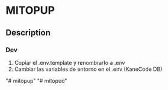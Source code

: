 # MITOPUP

## Description

### Dev

1. Copiar el .env.template y renombrarlo a .env
2. Cambiar las variables de entorno en el .env (KaneCode DB)

"# mitopup" 
"# mitopuo" 
